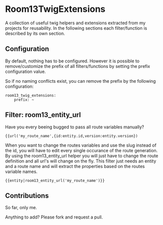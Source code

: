 Room13TwigExtensions
====================

A collection of useful twig helpers and extensions extracted from my projects for reusability. In the following sections each filter/function is described by its own section.

Configuration
--------------------
By default, nothing has to be configured. However it is possible to remove/customize the prefix of all filters/functions by setting the prefix configuration value.

So if no naming conflicts exist, you can remove the prefix by the following configuration:

    room13_twig_extensions:
        prefix: ~

Filter: room13_entity_url
--------------------

Have you every beeing bugged to pass all route variables manually?

    {{url('my_route_name',{id:entity.id,version:entity.version})

When you want to change the routes variables and use the slug instead of the id, you will have to edit every single occurance of the route generation. By using the room13_entity_url helper you will just have to change the route definition and all url's will change on the fly.
This filter just needs an entity and a route name and will extract the properties based on the routes variable names.

    {{entity|room13_entity_url('my_route_name')}}

Contributions
--------------------
So far, only me.

Anything to add? Please fork and request a pull.